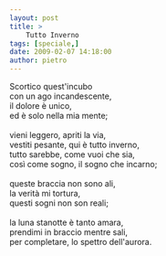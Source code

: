 ```yaml
---
layout: post
title: >
    Tutto Inverno
tags: [speciale,]
date: 2009-02-07 14:18:00
author: pietro
---
```

Scortico quest'incubo<br/>con un ago incandescente,<br/>il dolore è unico,<br/>ed è solo nella mia mente;<br/><br/>vieni leggero, apriti la via,<br/>vestiti pesante, qui è tutto inverno,<br/>tutto sarebbe, come vuoi che sia,<br/>così come sogno, il sogno che incarno;<br/><br/>queste braccia non sono ali,<br/>la verità mi tortura,<br/>questi sogni non son reali;<br/><br/>la luna stanotte è tanto amara,<br/>prendimi in braccio mentre sali,<br/>per completare, lo spettro dell'aurora.
